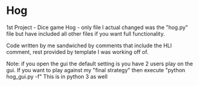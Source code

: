 # Hog
1st Project - Dice game Hog - only file I actual changed was the "hog.py" file but have included all other files if you want full functionality.

Code written by me sandwiched by comments that include the HLI comment, rest provided by template I was working off of.

Note: if you open the gui the default setting is you have 2 users play on the gui. If you want to play against my "final strategy" then execute "python hog_gui.py -f"
This is in python 3 as well

